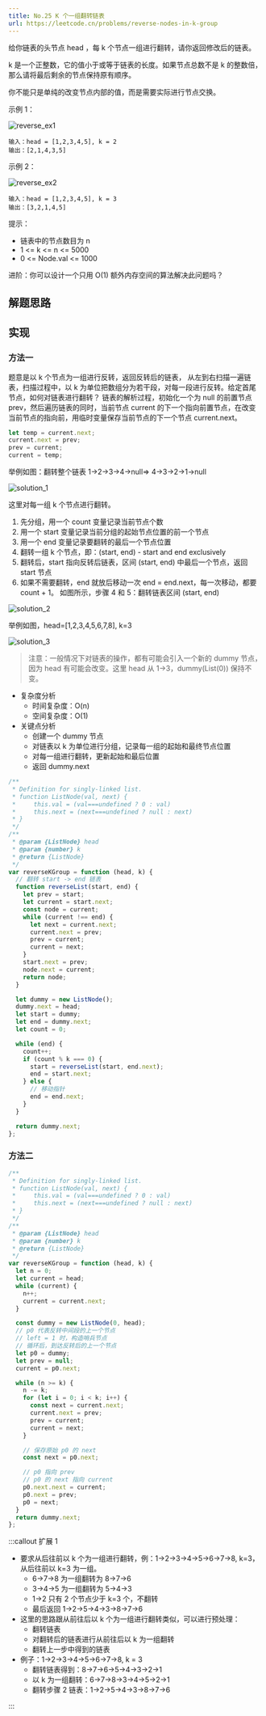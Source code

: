 ```yaml
---
title: No.25 K 个一组翻转链表
url: https://leetcode.cn/problems/reverse-nodes-in-k-group
---
```


给你链表的头节点 head ，每 k 个节点一组进行翻转，请你返回修改后的链表。

k 是一个正整数，它的值小于或等于链表的长度。如果节点总数不是 k 的整数倍，那么请将最后剩余的节点保持原有顺序。

你不能只是单纯的改变节点内部的值，而是需要实际进行节点交换。

示例 1：

![reverse_ex1](/img/code_leetcode_No.25_reverse_ex1.png)

```text
输入：head = [1,2,3,4,5], k = 2
输出：[2,1,4,3,5]
```

示例 2：

![reverse_ex2](/img/code_leetcode_No.25_reverse_ex2.png)

```text
输入：head = [1,2,3,4,5], k = 3
输出：[3,2,1,4,5]
```

提示：

- 链表中的节点数目为 n
- 1 <= k <= n <= 5000
- 0 <= Node.val <= 1000

进阶：你可以设计一个只用 O(1) 额外内存空间的算法解决此问题吗？

## 解题思路

## 实现

### 方法一

题意是以 k 个节点为一组进行反转，返回反转后的链表，
从左到右扫描一遍链表，扫描过程中，以 k 为单位把数组分为若干段，对每一段进行反转。给定首尾节点，如何对链表进行翻转？
链表的解析过程，初始化一个为 null 的前置节点 prev，然后遍历链表的同时，当前节点 current 的下一个指向前置节点，在改变当前节点的指向前，用临时变量保存当前节点的下一个节点 current.next。

```js
let temp = current.next;
current.next = prev;
prev = current;
current = temp;
```

举例如图：翻转整个链表 1->2->3->4->null=> 4->3->2->1->null

![solution_1](/img/code_leetcode_No.25_solution_1.png)

这里对每一组 k 个节点进行翻转。

1. 先分组，用一个 count 变量记录当前节点个数
2. 用一个 start 变量记录当前分组的起始节点位置的前一个节点
3. 用一个 end 变量记录要翻转的最后一个节点位置
4. 翻转一组 k 个节点，即：(start, end) - start and end exclusively
5. 翻转后，start 指向反转后链表，区间 (start, end) 中最后一个节点，返回 start 节点
6. 如果不需要翻转，end 就放后移动一次 end = end.next，每一次移动，都要 count + 1。
   如图所示，步骤 4 和 5：翻转链表区间 (start, end)

![solution_2](/img/code_leetcode_No.25_solution_2.png)

举例如图，head=[1,2,3,4,5,6,7,8], k=3

![solution_3](/img/code_leetcode_No.25_solution_3.png)

> 注意：一般情况下对链表的操作，都有可能会引入一个新的 dummy 节点，因为 head 有可能会改变。这里 head 从 1->3，dummy(List(0)) 保持不变。

- 复杂度分析
  - 时间复杂度：O(n)
  - 空间复杂度：O(1)
- 关键点分析
  - 创建一个 dummy 节点
  - 对链表以 k 为单位进行分组，记录每一组的起始和最终节点位置
  - 对每一组进行翻转，更新起始和最后位置
  - 返回 dummy.next

```js
/**
 * Definition for singly-linked list.
 * function ListNode(val, next) {
 *     this.val = (val===undefined ? 0 : val)
 *     this.next = (next===undefined ? null : next)
 * }
 */
/**
 * @param {ListNode} head
 * @param {number} k
 * @return {ListNode}
 */
var reverseKGroup = function (head, k) {
  // 翻转 start -> end 链表
  function reverseList(start, end) {
    let prev = start;
    let current = start.next;
    const node = current;
    while (current !== end) {
      let next = current.next;
      current.next = prev;
      prev = current;
      current = next;
    }
    start.next = prev;
    node.next = current;
    return node;
  }

  let dummy = new ListNode();
  dummy.next = head;
  let start = dummy;
  let end = dummy.next;
  let count = 0;

  while (end) {
    count++;
    if (count % k === 0) {
      start = reverseList(start, end.next);
      end = start.next;
    } else {
      // 移动指针
      end = end.next;
    }
  }

  return dummy.next;
};
```

### 方法二

```js
/**
 * Definition for singly-linked list.
 * function ListNode(val, next) {
 *     this.val = (val===undefined ? 0 : val)
 *     this.next = (next===undefined ? null : next)
 * }
 */
/**
 * @param {ListNode} head
 * @param {number} k
 * @return {ListNode}
 */
var reverseKGroup = function (head, k) {
  let n = 0;
  let current = head;
  while (current) {
    n++;
    current = current.next;
  }

  const dummy = new ListNode(0, head);
  // p0 代表反转中间段的上一个节点
  // left = 1 时，构造哨兵节点
  // 循环后，到达反转后的上一个节点
  let p0 = dummy;
  let prev = null;
  current = p0.next;

  while (n >= k) {
    n -= k;
    for (let i = 0; i < k; i++) {
      const next = current.next;
      current.next = prev;
      prev = current;
      current = next;
    }

    // 保存原始 p0 的 next
    const next = p0.next;

    // p0 指向 prev
    // p0 的 next 指向 current
    p0.next.next = current;
    p0.next = prev;
    p0 = next;
  }
  return dummy.next;
};
```

:::callout
扩展 1

- 要求从后往前以 k 个为一组进行翻转，例：1->2->3->4->5->6->7->8, k=3，从后往前以 k=3 为一组。
  - 6->7->8 为一组翻转为 8->7->6
  - 3->4->5 为一组翻转为 5->4->3
  - 1->2 只有 2 个节点少于 k=3 个，不翻转
  - 最后返回 1->2->5->4->3->8->7->6
- 这里的思路跟从前往后以 k 个为一组进行翻转类似，可以进行预处理：
  - 翻转链表
  - 对翻转后的链表进行从前往后以 k 为一组翻转
  - 翻转上一步中得到的链表
- 例子：1->2->3->4->5->6->7->8, k = 3
  - 翻转链表得到：8->7->6->5->4->3->2->1
  - 以 k 为一组翻转：6->7->8->3->4->5->2->1
  - 翻转步骤 2 链表：1->2->5->4->3->8->7->6

:::
